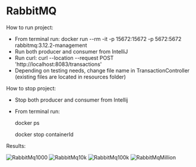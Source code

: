 # RabbitMQ
How to run project:
- From terminal run: docker run --rm -it -p 15672:15672 -p 5672:5672 rabbitmq:3.12.2-management
- Run both producer and consumer from IntelliJ
- Run curl: curl --location --request POST 'http://localhost:8083/transactions'
- Depending on testing needs, change file name in TransactionController (existing files are located in resources folder)
  
How to stop project:
- Stop both producer and consumer from Intellij
- From terminal run:
  
  docker ps
  
  docker stop containerId

Results:

![RabbitMq1000](https://github.com/NikolinaTomic/RabbitMQ/assets/44821513/4da5cac5-57f0-47f3-b01d-ded916f640ab)
![RabbitMq10k](https://github.com/NikolinaTomic/RabbitMQ/assets/44821513/34f53d79-5307-478d-84de-32419ce70f9a)
![RabbitMq100k](https://github.com/NikolinaTomic/RabbitMQ/assets/44821513/382a01dc-3483-43db-83aa-1e5942f17525)
![RabbitMqMillion](https://github.com/NikolinaTomic/RabbitMQ/assets/44821513/2a4b0e35-51fa-44c6-84a8-709914fdc1ea)
